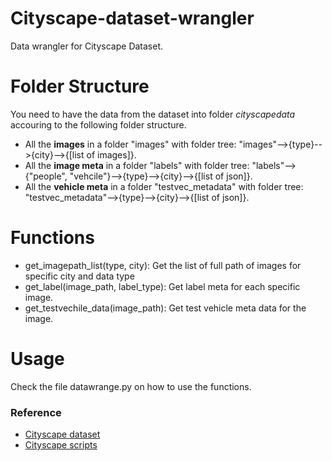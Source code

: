 # Cityscape-dataset-wrangler
Data wrangler for Cityscape Dataset. 

# Folder Structure
You need to have the data from the dataset into folder *cityscapedata* accouring to the following folder structure. 
- All the **images** in a folder "images" with folder tree: "images"-->{type}-->{city}-->{[list of images]}.
- All the **image meta** in a folder "labels" with folder tree: "labels"-->{"people", "vehcile"}-->{type}-->{city}-->{[list of json]}.
- All the **vehicle meta** in a folder "testvec_metadata" with folder tree: "testvec_metadata"-->{type}-->{city}-->{[list of json]}.

# Functions
- get_imagepath_list(type, city):           Get the list of full path of images for specific city and data type
- get_label(image_path, label_type):        Get label meta for each specific image.
- get_testvechile_data(image_path):         Get test vehicle meta data for the image. 

# Usage
Check the file datawrange.py on how to use the functions. 

### Reference
- [Cityscape dataset](https://www.cityscapes-dataset.com)
- [Cityscape scripts](https://github.com/mcordts/cityscapesScripts/tree/master/cityscapesscripts/helpers)



